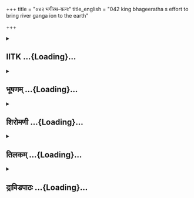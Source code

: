 +++
title = "०४२ भगीरथ-यत्नः"
title_english = "042 king bhageeratha s effort to bring river ganga ion to the earth"

+++
<div caption="श्रीराम-हरिसीताराममूर्ति-घनपाठिभ्यां वचनम्" class="audioEmbed" src="https://archive.org/download/Ramayana-recitation-Sriram-harisItArAmamUrti-Ghanapaati-v2/Kanda_1/Kanda_1_BK-042-Bhagiratha_Yathnaha.mp3"></div>

<div class="js_include collapsed" newlevelforh1="2" title="IITK" unfilled url="/purANam/rAmAyaNam/audIchya-pAThaH/iitk/1_bAlakANDam/04-mithilAyAtrA/02-sagara-kathA/042_bhagIratha-yatnaH.md">
<details><summary><h2>IITK ...{Loading}...</h2></summary>

Anshuman performs penance to bring Ganga to the earth-- Bhagiratha
follows



### श्लोकः
#### मूलम्
--receives boon from Brahma--Brahma informs Anshuman that only lord Siva is capable to hold Ganga.]  
कालधर्मं गते राम सगरे प्रकृतीजनाः।  
राजानं रोचयामासुरंशुमन्तं सुधार्मिकम्॥1.42.1॥

#### शब्दार्थः
राम O Rama, सगरे when king Sagara, कालधर्मम् duty of nature, death, गते obtained, प्रकृतीजनाः ministers and subjects, सुधार्मिकम् highly virtuous, अंशुमन्तम् Anshuman, राजानम् as king, रोचयामासुः accepted.

#### आङ्ग्लानुवादः
"O Rama when Sagara died, the subjects installed the highly virtuous Anshuman as king.



### श्लोकः
#### मूलम्
स राजा सुमहानासीदंशुमान् रघुनन्दन ।  
तस्य पुत्रो महानासीद्दिलीप इति विश्रुतः॥1.42.2॥

#### शब्दार्थः
रघुनन्दन O Descendent of Raghu, Rama, सः अंशुमान् that Anshuman, सुमहान् very great, राजा आसीत् was a monarch, तस्य for him, दिलीप इति by name Dilipa, विश्रुतः celebrated, महान् great, पुत्रः आसीत् a son was born.

#### आङ्ग्लानुवादः
O descendnt of the Raghus that Anshuman became a very great monarch. He had a great son, Dilipa who became famous.



### श्लोकः
#### मूलम्
तस्मिन् राज्यं समावेश्य दिलीपे रघुनन्दन।  
हिमवच्छिखरे पुण्ये तपस्तेपे सुदारुणम्॥1.42.3॥

#### शब्दार्थः
रघुनन्दन O Rama, तस्मिन् दिलीपे in that Dilipa, राज्यम् kingdom, समावेश्य vesting, पुण्ये pious, हिमवच्छिखरे on the peak of Himavat mountain, सुदारुणम् rigid, तपः penance, तेपे he  performed.

#### आङ्ग्लानुवादः
O Delight of the Raghus having vested the kingdom with Dilipa, Anshuman performed rigid penance on the sacred peak of the Himavat mountain.



### श्लोकः
#### मूलम्
द्वात्रिंशच्च सहस्राणि वर्षाणि सुमहायशाः।  
तपोवनं गतो राम स्वर्गं लेभे तपोधनः॥1.42.4॥

#### शब्दार्थः
राम O Rama, सुमहायशाः highly renowned Anshuman, द्वात्रिंशत् सहस्राणि thirty two  thousand,  वर्षाणि years, तपोवनं गतः having reached tapovana, तपोधनः one who had asceticism as wealth, स्वर्गम् heaven, लेभे attained.

#### आङ्ग्लानुवादः
O Rama highly renowned Anshuman, having lived for thirtytwo thousand years in the  tapovana, turned an ascetic and attained heaven (without accomplishing his objective).



### श्लोकः
#### मूलम्
दिलीपस्तु महातेजाश्श्रुत्वा पैतामहं वधम्।  
दुःखोपहतया बुद्ध्या निश्चयं नाध्यगच्छत॥1.42.5॥

#### शब्दार्थः
महातेजाः exceedingly lustrous, दिलीपस्तु Dilipa on his part, पैतामहम् relating to his grandfathers, वधम् killing, श्रुत्वा having heard, दुःखोपहतया overtaken by grief, बुद्ध्या with his intellect, निश्चयम् conclusion, नाध्यगच्छत did not arrive at.

#### आङ्ग्लानुवादः
When exceedingly brilliant Dilipa heard about the death of his grandfathers, he was overtaken by grief but could not arrive at any conclusion with his intellect (regarding means of bringing down the sacred river).



### श्लोकः
#### मूलम्
कथं गङ्गावतरणं कथं तेषां जलक्रिया।  
तारयेयं कथं चैतानिति चिन्तापरोऽभवत्॥1.42.6॥

#### शब्दार्थः
गङ्गावतरणम् descent of Ganga, कथम् how to do?, तेषाम् their, जलक्रिया funeral rites with water, कथम् how to do?, एतान् them, कथम् how to, तारयेयम् इति (help them to cross the wordly sea of suffering and reach heaven) liberate, चिन्तापरः thoughtful, अभूत् became.

#### आङ्ग्लानुवादः
How to bring about the descent of Ganga? How to perform funeral rites of the ancestors with Ganga water? How to liberate them Thus Dilipa was constantly engaged in such thoughts.



### श्लोकः
#### मूलम्
तस्य चिन्तयतो नित्यं धर्मेण विदितात्मनः।  
पुत्रो भगीरथो नाम जज्ञे परमधार्मिकः॥1.42.7॥

#### शब्दार्थः
विदितात्मनः wellknown for his intelligence, धर्मेण with righteousness, नित्यम् constantly, चिन्तयतः while reflecting, तस्य for him, भगीरथो नाम named Bhagiratha, परमधार्मिकः highly virtuous, पुत्रः son, जज्ञे was born.

#### आङ्ग्लानुवादः
As Dilipa known for his knowledge of the soul constantly reflected righteously on (this matter of Ganga), a highly virtuous son named Bhagiratha was born to him.



### श्लोकः
#### मूलम्
दिलीपस्तु महातेजा यज्ञैर्बहुभिरिष्टवान्।  
त्रिंशद्वर्षसहस्राणि राजा राज्यमकारयत्॥1.42.8॥

#### शब्दार्थः
महातेजाः most brilliant, दिलीपस्तु Dilipa on his part, बहुभिः by any, यज्ञैः sacrifices, इष्टवान्  performed, राजा king, त्रिंशद्वर्षसहस्राणि thirty thousand years, राज्यम् kingdom, अकारयत् ruled.

#### आङ्ग्लानुवादः
Most brilliant king Dilipa ruled the kingdom for thirty thousand years performing many sacrifices.



### श्लोकः
#### मूलम्
अगत्वा निश्चयं राजा तेषामुद्धरणं प्रति ।  
व्याधिना नरशार्दूल कालधर्ममुपेयिवान्॥1.42.9॥

#### शब्दार्थः
नरशार्दूल O Tiger among men, राजा king Dilipa, तेषाम् their, उद्धरणं प्रति about salvation, निश्चयम् conclusion, अगत्वा not able to arrive, व्याधिना by suffering illness, कालधर्मम् death, उपेयिवान् effected.

#### आङ्ग्लानुवादः
O Tiger among men king Dilipa was unable to arrive at a conclusion regarding the  
salvation of his ancestors.He was affected by illness and died.



### श्लोकः
#### मूलम्
इन्द्रलोकं गतो राजा स्वार्जितेनैव कर्मणा।  
राज्ये भगीरथं पुत्रमभिषिच्य नरर्षभः॥1.42.10॥

#### शब्दार्थः
नरर्षभः the best among men, राजा king Dilipa, पुत्रम् son, भगीरथम् Bhagiratha, राज्ये in the kingdom, अभिषिच्य having conducted coronation, स्वार्जितेनैव with selfearned, कर्मणा एव  acts only, इन्द्रलोकम् towards the region of Indra, गतः had gone.

#### आङ्ग्लानुवादः
The king (Dilipa) performed the coronation of his son Bhagiratha and reached the region of Indra as a reward for virtuous acts done by him.



### श्लोकः
#### मूलम्
भगीरथस्तु राजर्षिर्धार्मिको रघुनन्दन।  
अनपत्यो महातेजाः प्रजाकामस्स चाप्रजः॥1.42.11॥

#### शब्दार्थः
रघुनन्दन O Rama, धार्मिकः righteous one, महातेजाः highly lustrous, राजर्षिः royal sage, भगीरथस्तु Bhagiratha, अनपत्यः without sons, सः he, प्रजाकामः desirous of progeny, अप्रजाः did not beget children.

#### आङ्ग्लानुवादः
O delight of the Raghus righteous Bhagiratha who was highly lustrous rajarshi was without sons. He was desirous of progeny but did not beget children.



### श्लोकः
#### मूलम्
मन्त्रिष्वाधाय तद्राज्यं गङ्गावतरणे रतः।  
स तपो दीर्घमातिष्ठद्गोकर्णे रघुनन्दन॥1.42.12॥  
ऊर्ध्वबाहुः पञ्चतपा मासाहारो जितेन्द्रियः।

#### शब्दार्थः
रघुनन्दन O Rama, सः he, गङ्गावतरणे for the descent of Ganga, रतः keenly desiring, तद्राज्यम् that kingdom, मन्त्रिषु in his ministers, आधाय after entrusting, ऊर्ध्वबाहुः with arms held upwards, पञ्चतपाः surrounded by four fires in the hot season and standing under the sun, the fifth fire, मासाहारः partaking food once a month, जितेन्द्रियः with his senses controlled, गोकर्णे at the sacred spot, Gokarna, दीर्घम् for long years, तपः yogic penance, आतिष्ठत् practised.

#### आङ्ग्लानुवादः
O son of the Raghus (Rama), Bhagiratha, with a determination to bring down Ganga  
entrusted the kingdom to his ministers and went to a sacred place known as Gokarna. There with arms uplifted surrounded by four fires, partaking food once a month, with his senses controlled, carried out panchatapa for a number of years.



### श्लोकः
#### मूलम्
तस्य वर्षसहस्राणि घोरे तपसि तिष्ठतः॥1.42.13॥  
अतीतानि महाबाहो तस्य राज्ञो महात्मनः।  
सुप्रीतो भगवान् ब्रह्मा प्रजानां पतिरीश्वरः॥1.42.14॥

#### शब्दार्थः
महाबाहो O Mighty armed Rama, तस्य while he was, घोरे तपसि amidst rigid austerities, तिष्ठतः while he was determined to carry on, वर्षसहस्राणि thousands of years, अतीतानि passed away, प्रजानाम् for all men, पतिः lord, ईश्वरः lord, भगवान् ब्रह्मा god Brahma, तस्य his, महात्मनः illustrious, राज्ञः for king, सुप्रीतः was highly pleased.

#### आङ्ग्लानुवादः
O mightyarmed, (Rama) Bhagiratha continued in that state for a thousand years amidst rigid austerities. Lord of  all creatures, Brahma was highly pleased with that illustrious king.



### श्लोकः
#### मूलम्
ततस्सुरगणैस्सार्धमुपागम्य पितामहः।  
भगीरथं महात्मानं तप्यमानमथाब्रवीत्॥1.42.15॥

#### शब्दार्थः
ततः thereafter, पितामहः grandsire, सुरगणैः with groups of devatas, उपागम्य having arrived, अथ thereafter, तप्यमानम् engaged in austerities, महात्मानम् illustrious, भगीरथम् Bhagiratha, अब्रवीत् said.

#### आङ्ग्लानुवादः
Thereafter, the Grandsire arrived with the gods and spoke to the noble Bhagiratha engaged in austerities.



### श्लोकः
#### मूलम्
भगीरथ महाभाग प्रीतस्तेऽहं जनेश्वर।  
तपसा च सुतप्तेन वरं वरय सुव्रत॥1.42.16॥

#### शब्दार्थः
महाभाग O Highly distinguished one, जनेश्वर O Mighty monarch, भगीरथ O Bhagiratha, ते  by you, सुतप्तेन by properly disciplined, तपसा austerities, अहम् I, प्रीतः pleased, सुव्रत O You of excellent vows, वरम् boon, वरय ask for.

#### आङ्ग्लानुवादः
'O distinguished one O mighty monarch O Bhagiratha of excellent vows I am pleased with your  welldisciplined austerities. Ask for a boon'.



### श्लोकः
#### मूलम्
तमुवाच महातेजाः सर्वलोकपितामहम्।  
भगीरथो महाभागः कृताञ्जलिरुपस्थितः॥1.42.17॥

#### शब्दार्थः
महातेजाः most brilliant one, महाभागः highly glorious, भगीरथः Bhagiratha, कृताञ्जलिः with folded palms, उपस्थितः having approached, तं सर्वलोकपितामहम् grandsire for all the worlds, उवाच spoke.

#### आङ्ग्लानुवादः
Brilliant, glorious Bhagiratha, stood before the Grandsire of all the worlds with folded palms and spoke"ः



### श्लोकः
#### मूलम्
यदि मे भगवन् प्रीतो यद्यस्ति तपसः फलम्।  
सगरस्यात्मजास्सर्वे मत्तस्सलिलमाप्नुयुः॥1.42.18॥

#### शब्दार्थः
भगवन् O Adorable one, मे with me, प्रीतः यदि if you are pleased, तपसः of austerities, फलम् अस्ति यदि if worthy reward is possible, सगरस्य king Sagara's, आत्मजाः sons, सर्वे all, मत्तः from me, सलिलम् funeral rites with water, आप्नुयुः may receive.

#### आङ्ग्लानुवादः
'O Lord if you are pleased with my austerities and if they are worthy of a reward, grant me the boon whereby all the sons of Sagara will receive from me funeral rites with the waters (of Ganga)'.



### श्लोकः
#### मूलम्
गङ्गायास्सलिलक्लिन्ने भस्मन्येषां महात्मनाम्।  
स्वर्गं गच्छेयुरत्यन्तं सर्वे मे प्रपितामहाः॥1.42.19॥

#### शब्दार्थः
एषाम् these, महात्मनाम् eminent ones, भस्मनि in ashes, गङ्गायाः Ganga's, सलिलक्लिन्ने immersed by the waters, मे my, सर्वे all, प्रपितामहाः uncles of my grand father, अत्यन्तम् ultimately, स्वर्गम् towards heaven, गच्छेयुः may go.

#### आङ्ग्लानुवादः
'The ashes of these eminent uncles of my grandfather, immersed by the waters of Ganga may ultimately go to heaven'.



### श्लोकः
#### मूलम्
देया च सन्ततिर्देव नावसीदेत्कुलं च नः।  
इक्ष्वाकूणां कुले देव एष मेऽस्तु वरःपरः॥1.42.20॥

#### शब्दार्थः
देव O Divine lord, इक्ष्वाकूणाम् for Ikshvakus, कुले in the dynasty, सन्ततिः progeny, देया should be bestowed, नः our, कुलम् race, नावसीदेत् let it not be terminated, एषः this, मे  my, परः another, वरः अस्तु let it be a boon.

#### आङ्ग्लानुवादः
'O Lord let the progeny be perpuated in our race of the Ikshvakus. Let not that dynasty be terminated with me. This is another boon I seek'.



### श्लोकः
#### मूलम्
उक्तवाक्यं तु राजानं सर्वलोकपितामहः।  
प्रत्युवाच शुभां वाणीं मधुरां मधुराक्षराम्॥1.42.21॥

#### शब्दार्थः
सर्वलोकपितामहः grandsire for all the worlds, उक्तवाक्यम् him who has spoken these words, राजानम् addressing the king, शुभाम् auspicious, मधुराम् sweet, मधुराक्षराम् with agreeable letters, वाणीम् words, प्रत्युवाच replied.

#### आङ्ग्लानुवादः
To this the Grandsire of all the worlds replied with a sweet voice full of good wishes and sweet words.



### श्लोकः
#### मूलम्
मनोरथो महानेष भगीरथ महारथ।  
एवं भवतु भद्रं ते इक्ष्वाकुकुलवर्धन॥1.42.22॥

#### शब्दार्थः
महारथ O Great charioteer, भगीरथ Bhagiratha, एषः this, मनोरथ desire, महान् great, इक्ष्वाकु कुलवर्धन perpetuator of dynasty of Ikshvaku, एवम् in this way, भवतु may happen, ते भद्रम् prosperity to you.

#### आङ्ग्लानुवादः
'O Great charioteer Bhagiratha, your desire is great. O Perpetuator of dynasty of the  
Ikshvakus, let your wish be fulfilled. Prosperity to you'.



### श्लोकः
#### मूलम्
इयं हैमवती गङ्गा ज्येष्ठा हिमवतस्सुता।  
तां वै धारयितुं शक्तो हरस्तत्र नियुज्यताम्॥1.42.23॥

#### शब्दार्थः
हैमवती Haimavati, the daughter of Himavat, इयम् this, गङ्गा Ganga, हिमवतः Himavat's, ज्येष्ठा सुता eldest daughter, ताम् her, धारयितुम् to hold, शक्तः capable, हरः lord Shiva, तत्र there, नियुज्यताम् may be entreated.

#### आङ्ग्लानुवादः
'This Hymavati (Ganga) is Himavat's eldest daughter and only lord Siva is capable to hold (the force of her descent to earth). Therefore let Siva be entreated'.



### श्लोकः
#### मूलम्
गङ्गायाः पतनं राजन् पृथिवी न सहिष्यति।  
तां वै धारयितुं वीर नान्यं पश्यामि शूलिनः॥1.42.24॥

#### शब्दार्थः
राजन् O King, गङ्गायाः Ganga's, पतनम् descent, पृथिवी earth, न सहिष्यति cannot sustain, वीर O Hero, ताम् her, धारयितुम् to hold, शूलिनः other than Siva, the wielder of trident, अन्यम् any other person, न पश्यामि I do not see.

#### आङ्ग्लानुवादः
'O King Ganga's descent cannot be sustained by earth. O Hero I do not see any other person to hold her than the wielder of the trident (Siva)'.



### श्लोकः
#### मूलम्
तमेवमुक्त्वा राजानं गङ्गां चाभाष्य लोककृत्।  
जगाम त्रिदिवं देवस्सहदेवैर्मरुद्गणैः॥1.42.25॥

#### शब्दार्थः
लोककृत् (देवः) the creator of the worlds, तं राजानम् addressing that king, एवम् in this way, उक्त्वा having spoken, गङ्गां च Ganga also, आभाष्य after conversing, सह देवैः along with  devatas, मरुद्गणैः with groups of maruts, त्रिदिवम् towards heaven, जगाम had gone.

#### आङ्ग्लानुवादः
The Creator of the worlds having thus addressed the king and conversing with Ganga went towards heaven along with devatas and maruts".  

### समाप्तिः
 श्रीमद्रामायणे वाल्मीकीय आदिकाव्ये बालकाण्डे द्विचत्वारिंशस्सर्गः॥  
Thus ends the fortysecond sarga of Balakanda of the holy Ramayana the first epic composed by sage Valmiki.

</details>
</div>
<div class="js_include collapsed" newlevelforh1="2" title="भूषणम्" unfilled url="/purANam/rAmAyaNam/audIchya-pAThaH/TIkA/bhUShaNa_iitk/1_bAlakANDam/04-mithilAyAtrA/02-sagara-kathA/042_bhagIratha-yatnaH.md">
<details><summary><h2>भूषणम् ...{Loading}...</h2></summary>



कालधर्मं गते राम सगरे प्रकृतीजनाः ।  

राजानं रोचयामासुरंशुमन्तं सुधार्मिकम्  ॥  १।४२।१  ॥   

अथ गङ्गायास्त्रिपथगमनहेतुप्रश्नस्य पूर्वप्रकृतस्य
साक्षादुत्तरमाह--कालधर्ममित्यादि ।जातमात्रस्य कालेनावश्यं प्राप्तव्यो
धर्मः कालधर्मः, मरणमिति यावत् । प्रकृतीजना इत्यत्र दीर्घश्छान्दसः ।
अमात्यवर्गाः । "प्रकृतिः सहजे योनावमात्ये परमात्मनि" इति वैजयन्ती ।
रोचयामासुः न्यायप्राप्तत्वादैच्छन्  ॥  १।४२।१  ॥   

  

स राजा सुमहानसीदंशुमान् रघुनन्दन ।  

तस्य पुत्रो महानासीद्दिलीप इति विश्रुतः  ॥  १।४२।२  ॥   

स इति । सः सुमहान् राजासीदित्यन्वयः  ॥  १।४२।२  ॥   

  

तस्मिन् राज्यं समावेश्य दिलीपे रघुनन्दन ।  

हिमवच्छिखरे पुण्ये तपस्तेपे सुदारुणम्  ॥  १।४२।३  ॥   

तस्मिन्निति । तेपे गङ्गावतारणायेति शेषः  ॥  १।४२।३  ॥   

  

द्वात्रिंशच्च सहस्राणि वर्षाणि सुमहायशाः ।  

तपोवनं गतो राम स्वर्गं लेभे तपोधनः  ॥  १।४२।४  ॥   

द्वात्रिंशदिति । स्वर्गं लेभे न तु गङ्गाम्  ॥  १।४२।४  ॥   

  

दिलीपस्तु महातेजाः श्रुत्वा पैतामहं वधम् ।  

दुःखोपहतया बुद्ध्या निश्चयं नाध्यगच्छत  ॥  १।४२।५  ॥   

दिलीप इति । वधम् अपमृत्युम् । दुःखोपहतया पित्रा दुश्चरे तपसि कृते ऽपि
तेषां गतिर्नाभूदित्येवंरूपया । नाध्यगच्छत नाध्यगच्छत्  ॥  १।४२।५  ॥   

  

कथं गङ्गावतरणं कथं तेषां जलक्रिया ।  

तारयेयं कथं चैनानिति चिन्तापरो ऽभवत्  ॥  १।४२।६  ॥   

निश्चयानधिगममेवाह--कथमित्यादिना  ॥  १।४२।६  ॥   

  

तस्य चिन्तयतो नित्यं धर्मेण विदितात्मनः ।  

पुत्रो भगीरथो नाम जज्ञे परमधार्मिकः  ॥  १।४२।७  ॥   

तस्येति । धर्मेण प्रयोजकेन चिन्तयतः  ॥  १।४२।७  ॥   

  

दिलीपस्तु महातेजा यज्ञैर्बहुभिरिष्टवान् ।  

त्रिंशद्वर्षसहस्राणि राजा राज्यमकारयत्  ॥  १।४२।८  ॥   

दिलीप इति । अकारयत् अकरोत्  ॥  १।४२।८  ॥   

  

अगत्वा निश्चयं राजा तेषामुद्धरणं प्रति ।  

व्याधिना नरशार्दूल कालधर्ममुपेयिवान्  ॥  १।४२।९  ॥   

अगत्वेति । अपेयिवान् ययौ  ॥  १।४२।९  ॥   

  

इन्द्रलोकं गतो राजा स्वार्जितेनैव कर्मणा ।  

राज्ये भगीरथं पुत्रमभिषिच्य नरर्षभः  ॥  १।४२।१०  ॥   

इन्द्रेति । अभिषिच्य इन्द्रलोकं गतः  ॥  १।४२।१०  ॥   

  

भगीरथस्तु राजर्षिर्धार्मिको रघुनन्दन ।  

अनपत्यो महातेजाः प्रजाकामः स चाप्रजः  ॥  १।४२।११  ॥   

मन्त्रिष्वाधाय तद्राज्यं गङ्गावतरणे रतः  ॥  १।४२।१२  ॥   

भगीरथ इति । अनपत्यः अत एव प्रजाकामो ऽभूत् । स चाप्रज इत्युत्तरशेषः  ॥ 
१।४२।११,१२  ॥   

  

स तपो दीर्घमातिष्ठद्गोकर्णे रघुनन्दन ।  

ऊर्ध्वबाहुः पञ्चतपा मासाहारो जितेन्द्रियः  ॥  १।४२।१३  ॥   

स इति । गोकर्णे हिमवत्पादविशेषे । पञ्चाग्नयः चतुर्षु पाश्वेष्वग्नय उपरि
सूर्यश्च, तेषां मध्ये तपो यस्य सः पञ्चतपाः । मासस्य सकृदाहारो यस्य सः
मासाहारः । उभयत्र मध्यमपदलोपी समासः । पृषोदरादित्वात्साधुत्वम्  ॥ 
१।४२।१३  ॥   

  

तस्य वर्षसहस्राणि घोरे तपसि तिष्ठतः ।  

अतीतानि महाबाहो तस्य राज्ञो महात्मनः  ॥  १।४२।१४  ॥   

तस्येति । तस्य राज्ञो महात्मन इत्युत्तरशेषः  ॥  १।४२।१४  ॥   

  

सुप्रीतो भगवान् ब्रह्मा प्रजानां पतिरीश्वरः  ॥  १।४२।१५  ॥   

सुप्रीत इत्यर्द्धम्  ॥  १।४२।१५  ॥   

  

ततः सुरगुणैः सार्द्धमुपागम्य पितामहः ।  

भगीरथं महात्मानं तप्यमानमथाब्रवीत्  ॥  १।४२।१६  ॥   

तत इति । अथ उपगमनानन्तरम्  ॥  १।४२।१६  ॥   

  

भगीरथ महाभाग प्रीतस्ते ऽहं जनेश्वर ।  

तपसा च सुतप्तेन वरं वरय सुव्रत  ॥  १।४२।१७  ॥   

भगीरथेति । ते तपसा प्रीतः  ॥  १।४२।१७  ॥   

  

तमुवाच महातेजाः सर्वलोकपितामहम् ।  

भगीरथो महाभागः कृताञ्जलिरुपस्थितः  ॥  १।४२।१८  ॥   

तमिति । महातेजाः तपःकृतनिरवधिकतेजाः  ॥  १।४२।१८  ॥   

  

यदि मे भगवन् प्रीतो यद्यस्ति तपसः फलम् ।  

सगरस्यात्मजाः सर्वे मत्तस्सलिलमाप्नुयुः  ॥  १।४२।१९  ॥   

यदीति । मे तपस इत्यन्वयः  ॥  १।४२।१९  ॥   

  

गङ्गायाः सलिलक्लिन्ने भस्मन्येषां महात्मनाम् ।  

स्वर्गं गच्छेयुरत्यन्तं सर्वे मे प्रपितामहाः  ॥  १।४२।२०  ॥   

न केवलं सलिलाप्तिरन्यच्चेत्याह--गङ्गाया इति । अत्यन्तम् अक्षय्यम्  ॥ 
१।४२।२०  ॥   

  

देया च सन्ततिर्देव नावसीदेत्कुलं च नः ।  

इक्ष्वाकूणां कुले देव एष मे ऽस्तु वरः परः  ॥  १।४२।२१  ॥   

दया चेति । इक्ष्वाकूणां कुले जातस्य मे सन्ततिर्देया, यया नः कुलं
नावसीदेत् । एष वरः परः द्वितीयो वरो ऽस्त्वित्यन्वयः । तपसे
निर्गमदशायामपि हि प्रजाकाम इत्युक्तम्  ॥  १।४२।२१  ॥   

  

उक्तवाक्यं तु राजानं सर्वलोकपितामहः ।  

प्रत्युवाच शुभां वाणीं मधुरां मधुराक्षराम्  ॥  १।४२।२२  ॥   

उक्तेति । शुभां शुभहेतुम् । मधुराम् अर्थतो मनोज्ञाम्  ॥  १।४२।२२  ॥   

  

मनोरथो महानेष भगीरथ महारथ ।  

एवं भवतु भद्रं ते इक्ष्वाकुकुलवर्द्धन  ॥  १।४२।२३  ॥   

मनोरथ इति । मनोरथः, तावकः इति शेषः  ॥  १।४२।२३  ॥   

  

इयं हैमवती गङ्गा ज्येष्ठा हिमवतः सुता ।  

तां वै धारयितुं शक्तो हरस्तत्र नियुज्यताम्  ॥  १।४२।२४  ॥   

इयमिति । इयं सन्निहिता । हैमवती हिमवत्सन्निहिता । धारयितुं शक्तः हरः
तत्र धारणे नियुज्यतां प्रार्थ्यताम्  ॥  १।४२।२४  ॥   

  

गङ्गायाः पतनं राजन् पृथिवी न सहिष्यति ।  

तां वै धारयितुं वीर नान्यं पश्यामि शूलिनः  ॥  १।४२।२५  ॥   

गङ्गाया इति । धारयितुम्, शक्तमिति शेषः  ॥  १।४२।२५  ॥   

  

तमेवमुक्त्वा राजानं गङ्गां चाभाष्य लोककृत् ।  

जगाम त्रिदिवं देवस्सह देवैर्मरुद्गणैः  ॥  १।४२।२६  ॥   

इत्यार्षे श्रीरामायणे वाल्मीकीये आदिकाव्ये बालकाण्डे द्विचत्वारिंशः
सर्गः  ॥  ४२  ॥   

तमिति । आभाष्य ऽवत्से राजानं यथाकालमनुगृहाणऽ इत्युक्त्वेति यावत् ।
मरुद्गणैः वायुगणैः  ॥  १।४२।२६  ॥   

इति श्रीगोविन्दराजविरचिते श्रीरामायणभूषणे मणिञ्जीराख्याने
बालकाण्डव्याख्याने द्विचत्वारिंशः सर्गः  ॥  ४२  ॥   

  



</details>
</div>
<div class="js_include collapsed" newlevelforh1="2" title="शिरोमणी" unfilled url="/purANam/rAmAyaNam/audIchya-pAThaH/TIkA/shiromaNI_iitk/1_bAlakANDam/04-mithilAyAtrA/02-sagara-kathA/042_bhagIratha-yatnaH.md">
<details><summary><h2>शिरोमणी ...{Loading}...</h2></summary>



सगरकर्तृकस्वर्गगमनानन्तरकालिकं वृत्तमाह कालेति । हे राम सगरे कालधम गते
सति प्रकृतीजनाः सर्वाः प्रजाः सुधार्मिकमंशुमन्तं राजानं रोचयामासुः
राजत्वेनेषुः । प्रकृतिशब्दो दीर्घेकारान्तो ऽपि "कृदिकारादक्तिनः" इति
प्रवृत्तेः । क्तिन्नन्तत्वान्न तत्प्रवृत्तिरिति तु भ्रमितव्यम्
सञ्ज्ञावाचकत्वेन क्तिजन्तत्वात् । सञ्ज्ञात्वे प्रमाणम् ऽप्रकृतिः सहजे
योनावमात्ये परमात्मनिऽ इति वैजयन्ती । एतेन छान्दसो दीर्घ इति
भूषणाद्युक्तिर्नादर्तव्या  ॥  १।४२।१  ॥   

  

स इति । ते रघुनन्दन सः प्रजाभिः राजत्वेन इष्टः अंशुमान् सुमहान् राजा
आसीत् । तस्यांशुमतः पुत्रः महान् सर्वपूज्यः दिलीप इति विश्रुतः ख्यातः
आसीत्  ॥  १।४२।२  ॥   

  

तस्मिन्निति । हे रघुनन्दन तस्मिन् दिलीपे राज्यं समावेश्य रम्ये
हिमवच्छिखरे सुदारुणं तपस्तेपे गङ्गानयनकामनया अंशुमानिति शेषः  ॥  १।४२।३
 ॥   

  

द्वात्रिंशच्चेति । द्वात्रिंशत्सहस्राणि वर्षाणि तपोवनगतस्तपोवनं प्राप्तः
अत एव तपोधनः राजांशुमान् स्वर्गमेव लेभे । एवेन गङ्गालाभव्यवच्छेदः ।
चशब्द एवार्थे  ॥  १।४२।४  ॥   

  

दिलीप इति । महातेजाः दिलीपः पैतामहं पितामहसम्बन्धिनं वधं मृत्युं
श्रुत्वैव दुःखोपहतया दुःखाभिभूतयाबुद्ध्या निश्चयं
गङ्गानयनोपायविषयकबुद्धिं नाध्यगच्छत न प्राप्नोत् । एतेन चिन्तापरतयैव
बहूनि दिनानि व्यतीतानीति ध्वनितम्  ॥  १।४२।५  ॥   

  

चिन्तास्वयपमेवाह कथमिति । गङ्गावतरणं गङ्गाया आगमनं कथं स्यात् । ननु
मास्त्वागमनमत आह तेषामपमृत्युप्राप्तानां पितृ़णां जलक्रिया कथं स्यात् ।
ननु जलान्तरेण अलक्रियास्त्वित्यत आह कथमेतान् पितृ़न् तारयेयम् एतेन
जलान्तरेण जलक्रियया एषां तरणं न भविष्यतीति सूचितम् इति एवंप्रकारेण
चिन्तापर एवाभवत् दिलीप इति शेषः । चशब्द एवाथेर्  ॥   

१।४२।६  ॥   

तस्येति । नित्यं चिन्तयतः धर्मेण धर्माचरणेन विदितः प्रख्यातः आत्मा
स्वरूपं यस्य तस्य दिलीपस्य परमधार्मिकः भगीरथो नाम पुत्रः यज्ञे  ॥  १।४२।७
 ॥   

  

दिलीप इति । महातेजाः दिलीपस्तु बहुभिः यज्ञैः इष्टवान् ।
तद्राज्यकरणसङ्ख्यामाह त्रिंशद्वर्षसहस्राणि राजा दिलीपः राज्यमकारयत् ।
रामो राज्यमचीकरदित्यादाविव णिच्प्रयोगः  ॥  १।४२।८  ॥   

  

अगत्वेति । हे नरशार्दूल राजा दिलीपस्तेषामपमृत्युं प्राप्तानां
पितृ़णामुद्धरणं प्रति निश्चयमगत्वा अप्राप्य व्याधिना कालधर्ममुपेयिवान्
प्राप  ॥  १।४२।९  ॥   

  

कालधर्मप्राप्तिप्रकारं वर्णयन्नाह इन्द्रेति । राज्ये पुत्रं
भगीरथमभिषिच्य स्वार्जितेन कर्मणैव राजा दिलीपः इन्द्रलोकं गत  ॥  १।४२।१०
 ॥   

  

भगीरथ इति । हे रघुनन्दन राजर्षिः धार्मिकः धर्मनिरतः भगीरथस्तु अनपत्यः
अपत्यरहित आसीदिति शेषः । हे रघुनन्दन अप्रजाः अपत्यरहितः अत एव प्रजाकामः
अपत्यविषयकेच्छावान् सा भगीरथः मन्त्रिषु तद्राज्यमाधाय नियुज्य गङ्गावतरणे
गङ्गानयने रतः अत एव गोकर्णे गोकर्णाभिधमहादेवसमीपे ऊर्ध्वबाहुः पञ्चतपाः
पञ्चानां पार्श्वचतुष्टयवर्तिवह्न्यूर्ध्ववर्तिसूर्याणां मध्ये तपो यस्य
उक्तैः पञ्चभिस्तपो यस्येति वा मासाहारः मासे मासान्ते आहारो भोजनं यस्य
जितेन्द्रियः सन् दीर्घं तपः समातिष्ठत् अकरोत् । चशब्दो हेत्वर्थे
सार्धश्लोकद्वयमेकान्वयि  ॥  १।४२।११,१२  ॥   

  

तस्येति । हे महाबाहो घोरे तपसि तिष्ठतस्तस्य भगीरथस्य वर्षसहस्राणि
अतीतानि व्यतीतानि अत एव महात्मनस्तस्य वर्षसहस्राणि अतीतानि व्यतीतानि अत
एव महात्मनस्तस्य राज्ञो भगीरथस्य उपरि भगवान् सकलसामर्थ्यविशिष्टः
प्रजानां पतिः स्वामी अत एव ईश्वरो नियन्ता ब्रह्मा सुप्रीतो ऽभवदिति शेषः
। सार्धश्लोकः सम्मिलितान्वयी  ॥  १।४२।१३  ॥   

  

तत इति । ततः सुप्रसादानन्तरं पितामहो ब्रह्मा सुरगणैः सार्धमुपागम्य
प्राप्य महात्मानमतिप्रयत्नवन्तं तप्यमानं भगीरथमथ मङ्गलवचनमब्रवीत् ।
तद्वचनमेवाह हे सुव्रत हे महातेजः हे भगीरथ हे जनाधिप ते सुतप्तेन तपसा अहं
प्रीतः अतः वरं वरय । चशब्दो हेत्वर्थे  ॥  १।४२।१४,१५  ॥   

  

तमिति । महातेजाः महाभागः परमभाग्यविशिष्टः कृताञ्जलिः
प्रणतिसूचकबद्धयुगलकरः उपस्थितः समीपं प्राप्तो भगीरथस्तं प्रसन्नं
सर्वलोकपितामहं ब्रह्माणमुवाच  ॥  १।४२।१६  ॥   

  

तद्वचनमेवाह यदीति । भगवन् हे ब्रह्मन् यदि भवान् मे प्रीतः अस्ति तपसः फलं
चास्ति तर्हि सर्वे सगरस्यात्मजाः सलिलं गङ्गाजलं मत्त आप्नुयुः
प्राप्नुयुः  ॥  १।४२।१७  ॥   

  

गङ्गाया इति । एषां महात्मनां भस्मनि गङ्गायाः सलिलक्लिन्ने सति अत्यन्तम्
अन्तं ध्वंसमतिक्रान्तमक्षय्यमित्यर्थः स्वर्गं सर्वे मे प्रपितामहाः
गच्छेयुः प्राप्नुयुः  ॥  १।४२।१८  ॥   

  

वरान्तरं प्रार्थयते देयेति । हे देव सन्ततिः पुत्रश्च मे मह्यं देया यतो
नो ऽस्माकं कुलं नावसीदेत् इक्ष्वाकूणां कुले जातस्य मे एषः परो द्वितीयो
देवः प्रमोदकारकः वरो ऽस्तु  ॥  १।४२।१९  ॥   

  

उक्तेति । उक्तवाक्यमुच्चारितप्रार्थनावचनं राजानं भगीरथं सर्वलोकपितामहो
ब्रह्मा शुभां शुभहेतुभूतामेव मधुरां मनोहरां मधुराक्षरां
मनोहराक्षरविशिष्टां वाणीं प्रत्युवाच । तुशब्द एवार्थे  ॥  १।४२।२०  ॥   

  

तत्प्रतिवचनमेवाह मनोरथ इति । हे महारथ हे भगीरथ हे इक्ष्वाकुकुलर्धन एष ते
महान्  

मनोरथः एवं सिद्धो भवतु ते भद्रं कल्याणमस्तु  ॥  १।४२।२१  ॥   

  

इयमिति । हैमवती हिमवत्समीपवर्तिनी हिमवतो ज्येष्ठा सुता या इयं प्रसिद्धा
गङ्गा तां तत्र  

गङ्गागमनसमये धारयितुं हरः एव नियुज्यतां प्रार्थ्यताम् । वैशब्द एवार्थे
तेन तद्धारणसामर्थ्यं शिवातिरिक्तस्य नास्तीति बोधितम्  ॥  १।४२।२२  ॥   

  

ननु पृथिव्येव धारयिष्यतीत्यत आह गङ्गाया इति । हे राजन् गङ्गायाः पतनं
पृथिवी न सहिष्यते अतो हे राजन् तां गङ्गां धारयितुं शूलिनः शिवादन्यं न
पश्यामि । वैशब्दः शीघ्रार्थकः  ॥  १।४२।२३  ॥   

  

तमिति । लोककृद्ब्रह्मा राजानं तं भगीरथमेवमुक्त्वा गङ्गां चाभाष्य
एतद्भगीरथप्रार्थनासिद्धिस्त्वया कर्तव्येत्युक्त्वा सर्वैर्देवैः
सर्वैर्मरुद्गणैः सह त्रिदिवं स्वं लोकं जगाम पुनर्मरुद्गणोपादानं
ब्राह्मणवशिष्ठन्यायेनेति बोध्यम्  ॥  १।४२।२४  ॥   

  

इति श्रीमद्वाल्मीकीयरामायणव्याख्याने रामायणशिरोमणौ बालकाण्डे
द्विचत्वारिंशः सर्गः  ॥  १।४२  ॥   

  

  



</details>
</div>
<div class="js_include collapsed" newlevelforh1="2" title="तिलकम्" unfilled url="/purANam/rAmAyaNam/audIchya-pAThaH/TIkA/tilaka_iitk/1_bAlakANDam/04-mithilAyAtrA/02-sagara-kathA/042_bhagIratha-yatnaH.md">
<details><summary><h2>तिलकम् ...{Loading}...</h2></summary>



कालधर्मो मृत्युः । प्रकृतीजना अमात्यवर्गाः । दीर्घश्छान्दसः ।
रोचयामासुर्न्यायप्राप्तत्वादेवैच्छत्  ॥  १।४२।१,२  ॥   

  

दिलीपम् दिलीपाय । तपस्तपे । पितृगतये गङ्गाया भूलोकावतारणायेति शेषः  ॥ 
१।४२।३,४  ॥   

  

पैतामहं वधम् पितामहानां सागराणामपमृत्युम्  ॥  १।४२।५  ॥   

  

निश्चयानधिगमनमभिनयति कथमिति  ॥  १।४२।६  ॥   

  

धर्मेण विदितेति । धर्मेण प्रसिद्ध इत्यर्थः  ॥  १।४२।७  ॥   

  

अकारयत्कृतवान्  ॥  १।४२।८  ॥   

  

व्याधिना पितृ़णामुद्धरणालाभजन्यदुःखजेन । तद्दिलीपवंशजो रघुपुत्रको दिलीपः
कालिदासोक्तो ऽन्य एवेति बोध्यम्  ॥  १।४२।९,१०  ॥   

  

स च प्रजा इत्यस्य मन्त्रिष्वाधायेत्युत्तरेणान्वयः  ॥  १।४२।११  ॥   

  

प्रजास्तद्राज्यं च मन्त्रिष्वाधाय गङ्गावतरणेच्छुस्तप आतिष्ठत् । गोकर्णो
हिमवत्पादविशेषः । दक्षिणदिक्स्थतीर्थविशेषो वा  ॥  १।४२।१२  ॥   

  

पञ्चतपाः पञ्चाग्निमध्ये तपो यस्य । मासाहारो मासे गते आहारो यस्य ।
वर्षसहस्राण्यतीतानीत्यन्वयः  ॥  १।४२।१३  ॥   

  

तस्य राज्ञः सुप्रीत इत्यन्वयः  ॥  १।४२।१४,१५  ॥   

  

तपसा चेति । चस्त्वर्थे  ॥  १।४२।१६,१७  ॥   

  

यद्यस्तीत्याद्यसन्दिग्धे सन्दिग्धवचनम् । वेदाश्चेत्प्रमाणं स्युरितिवत् ।
सलिलं स्पर्शमात्रेण स्वर्गतिसाधनं सलिलम्  ॥  १।४२।१८  ॥   

  

अभीष्टोक्तगुणकसलिलप्राप्तिं दर्शयति गङ्गाया इति । एषां भस्मनि गङ्गायाः
सलिलेन क्लिन्ने सति एते ऽत्यन्तमक्षय्यं यथा भवति तथा स्वर्गं गच्छेयुः ।
नान्यथेत्यर्थः  ॥  १।४२।१९  ॥   

  

इक्ष्वाकूणां कुले जातस्य मम सन्ततिर्देया । यथा नः कुलं नावसीदेत् ।
सन्तत्यै इति चतुर्थी प्रथमार्थे । एष परो वरः । द्वितीयवर इत्यर्थः । परे
तु सन्तत्यै तदर्थं नः कुलं नावसीदेदिति च याचे । मत्कुले ऽसन्ततिः को ऽपि
मा भूदित्यर्थः । उपसंहरति इक्ष्वाकूणामिति । तत्कुले जातस्यैष एव परो वरो
ऽस्तु । नातो ऽधिकं तृतीयं वरान्तरं याचे इत्यर्थः । एतेन पूर्वपरोपकारिता
भगीरथस्य दर्शितेत्याहुः  ॥  १।४२।२०,२१  ॥   

  

मनोरथः । तावक इति शेषः  ॥  १।४२।२२  ॥   

  

स्वसमीपे स्थितत्वादियमिति निर्देशः  ॥  १।४२।२३  ॥   

  

हरनियोगहेतुमाह गङ्गाया इति । ताम् गङ्गाम्  ॥  १।४२।२४  ॥   

  

गङ्गामाभाष्य राजानां यथाकालमनुगृहाणेत्युक्त्वा । देवैराजानजैः ।
मरुद्गणैः कर्मदेवैः  ॥  १।४२।२५  ॥   

  

इति श्रीरामाभिरामे श्रीरामीये रामायणतिलके वाल्मीकीय आदिकाव्ये बालकाण्डे
द्विचत्वारिंशः सर्गः  ॥  ४२  ॥   

  



</details>
</div>
<div class="js_include collapsed" newlevelforh1="2" title="द्राविडपाठः" unfilled url="/purANam/rAmAyaNam/drAviDapAThaH/1_bAlakANDam/04-mithilAyAtrA/02-sagara-kathA/042_bhagIratha-yatnaH.md">
<details><summary><h2>द्राविडपाठः ...{Loading}...</h2></summary>


कालधर्मं गते राम सगरे प्रकृतीजनाः।  
राजानं रोचयामासुरंशुमन्तं सुधार्मिकम् ॥ 1.42.1 ॥   
स राजा सुमहानसीदंशुमान् रघुनन्दन।  
तस्य पुत्रो महानासीद्दिलीप इति विश्रुतः ॥ 1.42.2 ॥   
तस्मिन् राज्यं समावेश्य दिलीपे रघुनन्दन।  
हिमवच्छिखरे पुण्ये तपस्तेपे सुदारुणम् ॥ 1.42.3 ॥   
द्वात्रिंशच्च सहस्राणि वर्षाणि सुमहायशाः।  
तपोवनं गतो राम स्वर्गं लेभे तपोधनः ॥ 1.42.4 ॥   
दिलीपस्तु महातेजाः श्रुत्वा पैतामहं वधम्।  
दुःखोपहतया बुद्ध्या निश्चयं नाध्यगच्छत ॥ 1.42.5 ॥   
कथं गङ्गावतरणं कथं तेषां जलक्रिया।  
तारयेयं कथं चैनानिति चिन्तापरोऽभवत् ॥ 1.42.6 ॥   
तस्य चिन्तयतो नित्यं धर्मेण विदितात्मनः।  
पुत्रो भगीरथो नाम जज्ञे परमधार्मिकः ॥ 1.42.7 ॥   
दिलीपस्तु महातेजा यज्ञैर्बहुभिरिष्टवान्।  
त्रिंशद्वर्षसहस्राणि राजा राज्यमकारयत् ॥ 1.42.8 ॥   
अगत्वा निश्चयं राजा तेषामुद्धरणं प्रति।  
व्याधिना नरशार्दूल कालधर्ममुपेयिवान् ॥ 1.42.9 ॥   
इन्द्रलोकं गतो राजा स्वार्जितेनैव कर्मणा।  
राज्ये भगीरथं पुत्रमभिषिच्य नरर्षभः ॥ 1.42.10 ॥   
भगीरथस्तु राजर्षिर्धार्मिको रघुनन्दन।  
अनपत्यो महातेजाः प्रजाकामः स चाप्रजः ॥ 1.42.11 ॥   
मन्त्रिष्वाधाय तद्राज्यं गङ्गावतरणे रतः ॥ 1.42.12 ॥   
स तपो दीर्घमातिष्ठद्गोकर्णे रघुनन्दन।  
ऊर्ध्वबाहुः पञ्चतपा मासाहारो जितेन्द्रियः ॥ 1.42.13 ॥   
तस्य वर्षसहस्राणि घोरे तपसि तिष्ठतः।  
अतीतानि महाबाहो तस्य राज्ञो महात्मनः ॥ 1.42.14 ॥   
सुप्रीतो भगवान् ब्रह्मा प्रजानां पतिरीश्वरः ॥ 1.42.15 ॥   
ततः सुरगुणैः सार्द्धमुपागम्य पितामहः।  
भगीरथं महात्मानं तप्यमानमथाब्रवीत् ॥ 1.42.16 ॥   
भगीरथ महाभाग प्रीतस्तेऽहं जनेश्वर।  
तपसा च सुतप्तेन वरं वरय सुव्रत ॥ 1.42.17 ॥   
तमुवाच महातेजाः सर्वलोकपितामहम्।  
भगीरथो महाभागः कृताञ्जलिरुपस्थितः ॥ 1.42.18 ॥   
यदि मे भगवन् प्रीतो यद्यस्ति तपसः फलम्।  
सगरस्यात्मजाः सर्वे मत्तस्सलिलमाप्नुयुः ॥ 1.42.19 ॥   
गङ्गायाः सलिलक्लिन्ने भस्मन्येषां महात्मनाम्।  
स्वर्गं गच्छेयुरत्यन्तं सर्वे मे प्रपितामहाः ॥ 1.42.20 ॥   
देया च सन्ततिर्देव नावसीदेत्कुलं च नः।  
इक्ष्वाकूणां कुले देव एष मेऽस्तु वरः परः ॥ 1.42.21 ॥   
उक्तवाक्यं तु राजानं सर्वलोकपितामहः।  
प्रत्युवाच शुभां वाणीं मधुरां मधुराक्षराम् ॥ 1.42.22 ॥   
मनोरथो महानेष भगीरथ महारथ।  
एवं भवतु भद्रं ते इक्ष्वाकुकुलवर्द्धन ॥ 1.42.23 ॥   
इयं हैमवती गङ्गा ज्येष्ठा हिमवतः सुता।  
तां वै धारयितुं शक्तो हरस्तत्र नियुज्यताम् ॥ 1.42.24 ॥   
गङ्गायाः पतनं राजन् पृथिवी न सहिष्यति।  
तां वै धारयितुं वीर नान्यं पश्यामि शूलिनः ॥ 1.42.25 ॥   
तमेवमुक्त्वा राजानं गङ्गां चाभाष्य लोककृत्।  
जगाम त्रिदिवं देवस्सह देवैर्मरुद्गणैः ॥ 1.42.26 ॥   

</details>
</div>
